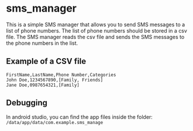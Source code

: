 # sms_manager

This is a simple SMS manager that allows you to send SMS messages to a list of phone numbers. The list of phone numbers should be stored in a csv file. The SMS manager reads the csv file and sends the SMS messages to the phone numbers in the list.

## Example of a CSV file

```csv
FirstName,LastName,Phone Number,Categories
John Doe,1234567890,[Family, Friends]
Jane Doe,0987654321,[Family]
```

## Debugging

In android studio, you can find the app files inside the folder: `/data/app/data/com.example.sms_manage`
